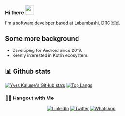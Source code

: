 ### Hi there <img src="https://raw.githubusercontent.com/aemmadi/aemmadi/master/wave.gif" width="30px">

I'm a software developer based at Lubumbashi, DRC 🇨🇩.

## Some more background
- Developing for Android since 2019.
- Keenly interested in Kotlin ecosystem.

## 📊 Github stats
[![Yves Kalume's GitHub stats](https://github-readme-stats.vercel.app/api?username=yveskalume&theme=algolia&count_private=true&show_icons=true&include_all_commits=true)](https://github.com/yveskalume) [![Top Langs](https://github-readme-stats.vercel.app/api/top-langs/?username=yveskalume&layout=default&theme=algolia&hide=javascript,html,css)](https://github.com/yveskalume)

<!--
**YvesKalume/yveskalume** is a ✨ _special_ ✨ repository because its `README.md` (this file) appears on your GitHub profile.
-->
<h3> 🤝🏻 Hangout with Me </h3>

<p align="center">
<a href="https://www.linkedin.com/in/yves-kalume-b83a4b17a/"><img alt="LinkedIn" src="https://img.shields.io/badge/LinkedIn-YvesKalume-blue?style=flat-square&logo=linkedin"></a>
<a href="https://twitter.com/kalumeyves"><img alt="Twitter" src="https://img.shields.io/badge/Twitter-KalumeYves-blue?style=flat-square&logo=twitter"></a>
<a href="https://wa.me/243974939405/"><img alt="WhatsApp" src="https://img.shields.io/badge/WhatsApp-YvesKalume-lime?style=flat-square&logo=WhatsApp"> </a>
</p>
